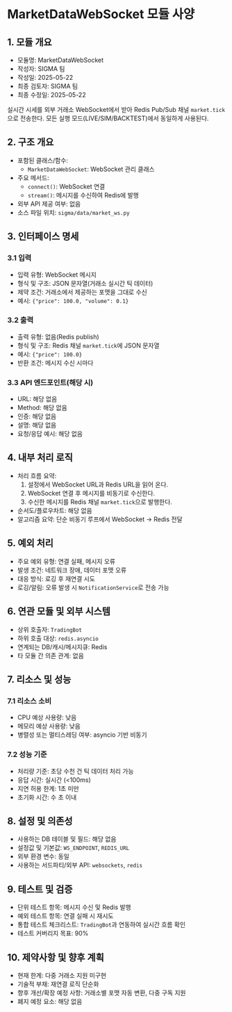 # MarketDataWebSocket 모듈 사양

## 1. 모듈 개요
* 모듈명: MarketDataWebSocket
* 작성자: SIGMA 팀
* 작성일: 2025-05-22
* 최종 검토자: SIGMA 팀
* 최종 수정일: 2025-05-22

실시간 시세를 외부 거래소 WebSocket에서 받아 Redis Pub/Sub 채널 `market.tick`으로 전송한다. 모든 실행 모드(LIVE/SIM/BACKTEST)에서 동일하게 사용된다.

## 2. 구조 개요
* 포함된 클래스/함수:
  - `MarketDataWebSocket`: WebSocket 관리 클래스
* 주요 메서드:
  - `connect()`: WebSocket 연결
  - `stream()`: 메시지를 수신하여 Redis에 발행
* 외부 API 제공 여부: 없음
* 소스 파일 위치: `sigma/data/market_ws.py`

## 3. 인터페이스 명세
### 3.1 입력
* 입력 유형: WebSocket 메시지
* 형식 및 구조: JSON 문자열(거래소 실시간 틱 데이터)
* 제약 조건: 거래소에서 제공하는 포맷을 그대로 수신
* 예시: `{"price": 100.0, "volume": 0.1}`

### 3.2 출력
* 출력 유형: 없음(Redis publish)
* 형식 및 구조: Redis 채널 `market.tick`에 JSON 문자열
* 예시: `{"price": 100.0}`
* 반환 조건: 메시지 수신 시마다

### 3.3 API 엔드포인트(해당 시)
* URL: 해당 없음
* Method: 해당 없음
* 인증: 해당 없음
* 설명: 해당 없음
* 요청/응답 예시: 해당 없음

## 4. 내부 처리 로직
* 처리 흐름 요약:
  1. 설정에서 WebSocket URL과 Redis URL을 읽어 온다.
  2. WebSocket 연결 후 메시지를 비동기로 수신한다.
  3. 수신한 메시지를 Redis 채널 `market.tick`으로 발행한다.
* 순서도/플로우차트: 해당 없음
* 알고리즘 요약: 단순 비동기 루프에서 WebSocket → Redis 전달

## 5. 예외 처리
* 주요 예외 유형: 연결 실패, 메시지 오류
* 발생 조건: 네트워크 장애, 데이터 포맷 오류
* 대응 방식: 로깅 후 재연결 시도
* 로깅/알림: 오류 발생 시 `NotificationService`로 전송 가능

## 6. 연관 모듈 및 외부 시스템
* 상위 호출자: `TradingBot`
* 하위 호출 대상: `redis.asyncio`
* 연계되는 DB/캐시/메시지큐: Redis
* 타 모듈 간 의존 관계: 없음

## 7. 리소스 및 성능
### 7.1 리소스 소비
* CPU 예상 사용량: 낮음
* 메모리 예상 사용량: 낮음
* 병렬성 또는 멀티스레딩 여부: asyncio 기반 비동기

### 7.2 성능 기준
* 처리량 기준: 초당 수천 건 틱 데이터 처리 가능
* 응답 시간: 실시간 (<100ms)
* 지연 허용 한계: 1초 미만
* 초기화 시간: 수 초 이내

## 8. 설정 및 의존성
* 사용하는 DB 테이블 및 필드: 해당 없음
* 설정값 및 기본값: `WS_ENDPOINT`, `REDIS_URL`
* 외부 환경 변수: 동일
* 사용하는 서드파티/외부 API: `websockets`, `redis`

## 9. 테스트 및 검증
* 단위 테스트 항목: 메시지 수신 및 Redis 발행
* 예외 테스트 항목: 연결 실패 시 재시도
* 통합 테스트 체크리스트: `TradingBot`과 연동하여 실시간 흐름 확인
* 테스트 커버리지 목표: 90%

## 10. 제약사항 및 향후 계획
* 현재 한계: 다중 거래소 지원 미구현
* 기술적 부채: 재연결 로직 단순화
* 향후 개선/확장 예정 사항: 거래소별 포맷 자동 변환, 다중 구독 지원
* 폐지 예정 요소: 해당 없음
